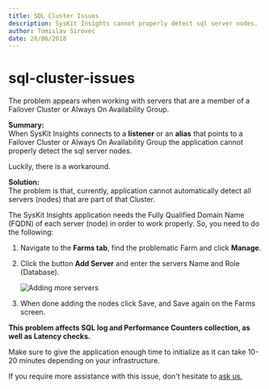 ```yaml
---
title: SQL Cluster Issues
description: SysKit Insights cannot properly detect sql server nodes.
author: Tomislav Sirovec
date: 28/06/2018
---
```


# sql-cluster-issues

The problem appears when working with servers that are a member of a Failover Cluster or Always On Availability Group.

**Summary:**  
When SysKit Insights connects to a **listener** or an **alias** that points to a Failover Cluster or Always On Availability Group the application cannot properly detect the sql server nodes.

Luckily, there is a workaround.

**Solution:**  
The problem is that, currently, application cannot automatically detect all servers \(nodes\) that are part of that Cluster.

The SysKit Insights application needs the Fully Qualified Domain Name \(FQDN\) of each server \(node\) in order to work properly. So, you need to do the following:

1. Navigate to the **Farms tab**, find the problematic Farm and click **Manage**.
2. Click the button **Add Server** and enter the servers Name and Role \(Database\).

   ![Adding more servers](https://github.com/SysKitTeam/docs-insights/tree/e279e7cb077284447b4d0daa2f424e96e445e262/known-issues/#img/addingServersToFarm_small.jpg)

3. When done adding the nodes click Save, and Save again on the Farms screen. 

**This problem affects SQL log and Performance Counters collection, as well as Latency checks.**

Make sure to give the application enough time to initialize as it can take 10-20 minutes depending on your infrastructure.

If you require more assistance with this issue, don't hesitate to [ask us.](https://www.syskit.com/company/contact-us/)

